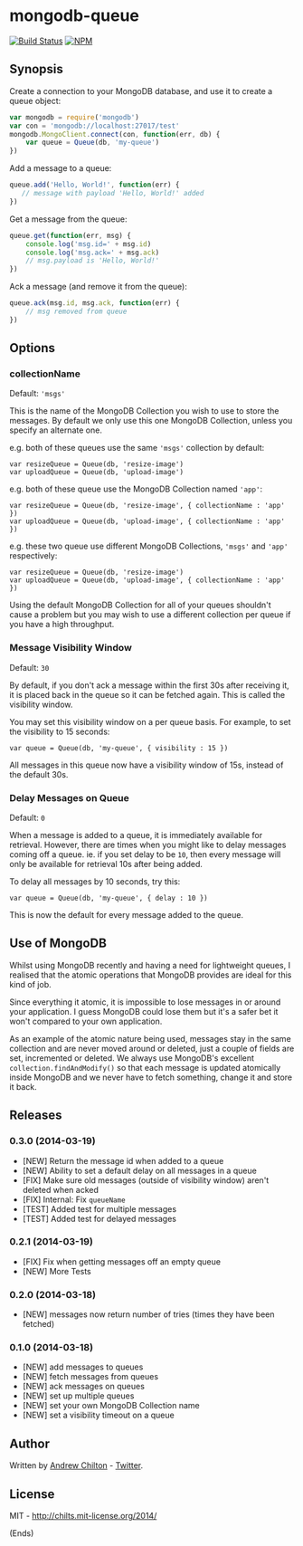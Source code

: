 # mongodb-queue #

[![Build Status](https://travis-ci.org/chilts/mongodb-queue.png)](https://travis-ci.org/chilts/mongodb-queue) [![NPM](https://nodei.co/npm/mongodb-queue.png?mini=true)](https://nodei.co/npm/mongodb-queue/)

## Synopsis ##

Create a connection to your MongoDB database, and use it to create a queue object:

```js
var mongodb = require('mongodb')
var con = 'mongodb://localhost:27017/test'
mongodb.MongoClient.connect(con, function(err, db) {
    var queue = Queue(db, 'my-queue')
})
```

Add a message to a queue:

```js
queue.add('Hello, World!', function(err) {
   // message with payload 'Hello, World!' added
})
```

Get a message from the queue:

```js
queue.get(function(err, msg) {
    console.log('msg.id=' + msg.id)
    console.log('msg.ack=' + msg.ack)
    // msg.payload is 'Hello, World!'
})
```

Ack a message (and remove it from the queue):

```js
queue.ack(msg.id, msg.ack, function(err) {
    // msg removed from queue
})
```

## Options ##

### collectionName ###

Default: `'msgs'`

This is the name of the MongoDB Collection you wish to use to store the messages.
By default we only use this one MongoDB Collection, unless you specify an
alternate one.

e.g. both of these queues use the same `'msgs'` collection by default:

```
var resizeQueue = Queue(db, 'resize-image')
var uploadQueue = Queue(db, 'upload-image')
```

e.g. both of these queue use the MongoDB Collection named `'app'`:

```
var resizeQueue = Queue(db, 'resize-image', { collectionName : 'app' })
var uploadQueue = Queue(db, 'upload-image', { collectionName : 'app' })
```

e.g. these two queue use different MongoDB Collections, `'msgs'` and `'app'` respectively:

```
var resizeQueue = Queue(db, 'resize-image')
var uploadQueue = Queue(db, 'upload-image', { collectionName : 'app' })
```

Using the default MongoDB Collection for all of your queues shouldn't cause a problem
but you may wish to use a different collection per queue if you have a high throughput.

### Message Visibility Window ###

Default: `30`

By default, if you don't ack a message within the first 30s after receiving it,
it is placed back in the queue so it can be fetched again. This is called the
visibility window.

You may set this visibility window on a per queue basis. For example, to set the
visibility to 15 seconds:

```
var queue = Queue(db, 'my-queue', { visibility : 15 })
```

All messages in this queue now have a visibility window of 15s, instead of the
default 30s.

### Delay Messages on Queue ###

Default: `0`

When a message is added to a queue, it is immediately available for retrieval.
However, there are times when you might like to delay messages coming off a queue.
ie. if you set delay to be `10`, then every message will only be available for
retrieval 10s after being added.

To delay all messages by 10 seconds, try this:

```
var queue = Queue(db, 'my-queue', { delay : 10 })
```

This is now the default for every message added to the queue.

## Use of MongoDB ##

Whilst using MongoDB recently and having a need for lightweight queues, I realised
that the atomic operations that MongoDB provides are ideal for this kind of job.

Since everything it atomic, it is impossible to lose messages in or around your
application. I guess MongoDB could lose them but it's a safer bet it won't compared
to your own application.

As an example of the atomic nature being used, messages stay in the same collection
and are never moved around or deleted, just a couple of fields are set, incremented
or deleted. We always use MongoDB's excellent `collection.findAndModify()` so that
each message is updated atomically inside MongoDB and we never have to fetch something,
change it and store it back.

## Releases ##

### 0.3.0 (2014-03-19) ###

* [NEW] Return the message id when added to a queue
* [NEW] Ability to set a default delay on all messages in a queue
* [FIX] Make sure old messages (outside of visibility window) aren't deleted when acked
* [FIX] Internal: Fix `queueName`
* [TEST] Added test for multiple messages
* [TEST] Added test for delayed messages

### 0.2.1 (2014-03-19) ###

* [FIX] Fix when getting messages off an empty queue
* [NEW] More Tests

### 0.2.0 (2014-03-18) ###

* [NEW] messages now return number of tries (times they have been fetched)

### 0.1.0 (2014-03-18) ###

* [NEW] add messages to queues
* [NEW] fetch messages from queues
* [NEW] ack messages on queues
* [NEW] set up multiple queues
* [NEW] set your own MongoDB Collection name
* [NEW] set a visibility timeout on a queue

## Author ##

Written by [Andrew Chilton](http://chilts.org/) -
[Twitter](https://twitter.com/andychilton).

## License ##

MIT - http://chilts.mit-license.org/2014/

(Ends)
